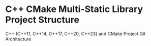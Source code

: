 # C++ CMake Multi-Static Library Project Structure
C++ (C++11, C++14, C++17, C++20, C++23) and CMake Project Git Architecture

